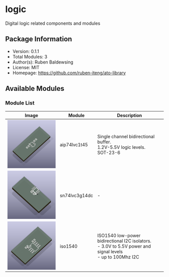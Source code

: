 # logic

Digital logic related components and modules

## Package Information

- Version: 0.1.1
- Total Modules: 3
- Author(s): Ruben Baldewsing
- License: MIT
- Homepage: https://github.com/ruben-iteng/ato-library

## Available Modules

### Module List

| Image | Module | Description |
|-------|--------|-------------|
|<img src="https://github.com/ruben-iteng/ato-library/raw/main/packages/logic/assets/aip74lvc1t45.png" alt="aip74lvc1t45" width="250"/>| aip74lvc1t45 | Single channel bidirectional buffer.<br>    1.2V-5.5V logic levels.<br>    SOT-23-6 |
|<img src="https://github.com/ruben-iteng/ato-library/raw/main/packages/logic/assets/sn74lvc3g14dc.png" alt="sn74lvc3g14dc" width="250"/>| sn74lvc3g14dc | - |
|<img src="https://github.com/ruben-iteng/ato-library/raw/main/packages/logic/assets/iso1540.png" alt="iso1540" width="250"/>| iso1540 | ISO1540 low-power bidirectional I2C isolators.<br>    - 3.0V to 5.5V power and signal levels<br>    - up to 100Mhz I2C |

